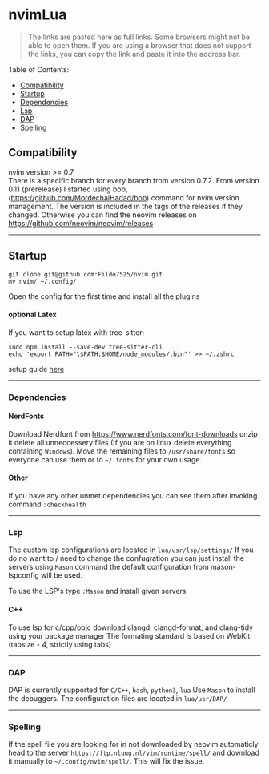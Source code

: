 # nvimLua

 > The links are pasted here as full links. Some browsers might not be able to open them.
 > If you are using a browser that does not support the links, you can copy the link
 > and paste it into the address bar.

Table of Contents:
- [Compatibility](#compatibility)
- [Startup](#startup)
- [Dependencies](#dependencies)
- [Lsp](#lsp)
- [DAP](#dap)
- [Spelling](#spelling)

## Compatibility

nvim version >= 0.7 <br />
There is a specific branch for every branch from version 0.7.2. From version 0.11 (prerelease) I started using bob, (https://github.com/MordechaiHadad/bob)
command for nvim version management. The version is included in the tags of the releases if they changed. Otherwise you can find the neovim releases on
https://github.com/neovim/neovim/releases <br />

---

## Startup

    git clone git@github.com:Fildo7525/nvim.git
    mv nvim/ ~/.config/

Open the config for the first time and install all the plugins

#### optional Latex

If you want to setup latex with tree-sitter:

    sudo npm install --save-dev tree-sitter-cli
    echo 'export PATH="\$PATH:$HOME/node_modules/.bin"' >> ~/.zshrc

setup guide [here](https://tree-sitter.github.io/tree-sitter/creating-parsers#installation)

---

### Dependencies

#### NerdFonts

Download Nerdfont from
https://www.nerdfonts.com/font-downloads
unzip it delete all unneccessery files (If you are on linux delete everything containing ```Windows```).
Move the remaining files to ```/usr/share/fonts``` so everyone can use them or to ```~/.fonts``` for your own usage.

#### Other

If you have any other unmet dependencies you can see them after invoking command ```:checkhealth```

---

### Lsp

The custom lsp configurations are located in ```lua/usr/lsp/settings/```
If you do no want to / need to change the confugration you can just install the servers using ```Mason``` command
the default configuration from mason-lspconfig will be used.

To use the LSP's type ```:Mason``` and install given servers

#### C++

To use lsp for c/cpp/objc download clangd, clangd-format, and clang-tidy using your package manager
The formating standard is based on WebKit (tabsize - 4, strictly using tabs)

---

### DAP

DAP is currently supported for `C/C++`, `bash`, `python3`, `lua`
Use `Mason` to install the debuggers. The configuration files are located in `lua/usr/DAP/`

---

### Spelling

If the spell file you are looking for in not downloaded by neovim automaticly head to the server ```https://ftp.nluug.nl/vim/runtime/spell/```
and download it manually to ```~/.config/nvim/spell/```. This will fix the issue.

